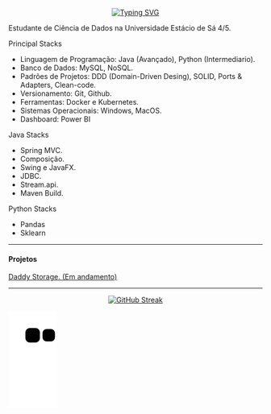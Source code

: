 <div align=center>
 
<a href="https://git.io/typing-svg"><img src="https://readme-typing-svg.demolab.com?font=Fira+Code&size=30&pause=1000&color=FFFFFF&center=true&width=800&lines=Ola%2C+seja+bem+vindo+ao+meu+github.;Eu+sou+Norton+Domingues+Manfr%C3%A9." alt="Typing SVG" /></a>
 
 </div>
 
 Estudante de Ciência de Dados na Universidade Estácio de Sá 4/5.

Principal Stacks
- Linguagem de Programação: Java (Avançado), Python (Intermediario).
- Banco de Dados: MySQL, NoSQL.
- Padrões de Projetos: DDD (Domain-Driven Desing), SOLID, Ports & Adapters, Clean-code.
- Versionamento: Git, Github.
- Ferramentas: Docker e Kubernetes.
- Sistemas Operacionais: Windows, MacOS.
- Dashboard: Power BI

Java Stacks
- Spring MVC.
- Composição.
- Swing e JavaFX.
- JDBC.
- Stream.api.
- Maven Build.

Python Stacks
- Pandas
- Sklearn
 
 <hr>
</div>


<div>
 <h4> Projetos </h4>
 <a href="https://github.com/nortonmanfrejr/Daddy-Storage-with-Swing"> Daddy Storage. (Em andamento)
<hr>
  
  <div align=center>
   
  [![GitHub Streak](https://streak-stats.demolab.com/?user=DenverCoder1&theme=dark)](https://git.io/streak-stats)
   
  </div>
  
  ![Snake animation](https://github.com/nortonmanfrejr/nortonmanfrejr/blob/output/github-contribution-grid-snake.svg)
